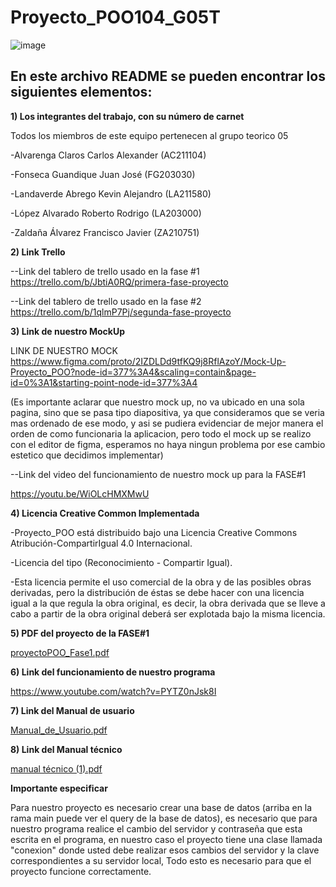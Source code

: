 # Proyecto_POO104_G05T

![image](https://user-images.githubusercontent.com/79995182/115089981-d773aa80-9ed0-11eb-9057-cbb1d840ff46.png)

 ## En este archivo README se pueden encontrar los siguientes elementos:

**1) Los integrantes del trabajo, con su número de carnet**

  Todos los miembros de este equipo pertenecen al grupo teorico 05
  
  -Alvarenga Claros	Carlos Alexander	(AC211104) 

  -Fonseca Guandique Juan José	(FG203030)

  -Landaverde Abrego	Kevin Alejandro (LA211580)

  -López Alvarado	Roberto Rodrigo	(LA203000)

  -Zaldaña Álvarez	Francisco Javier	(ZA210751)


**2) Link Trello**

--Link del tablero de trello usado en la fase #1
https://trello.com/b/JbtiA0RQ/primera-fase-proyecto

--Link del tablero de trello usado en la fase #2
https://trello.com/b/1qlmP7Pj/segunda-fase-proyecto

**3) Link de nuestro MockUp**

LINK DE NUESTRO MOCK
https://www.figma.com/proto/2IZDLDd9tfKQ9j8RflAzoY/Mock-Up-Proyecto_POO?node-id=377%3A4&scaling=contain&page-id=0%3A1&starting-point-node-id=377%3A4

(Es importante aclarar que nuestro mock up, no va ubicado en una sola pagina, sino que se pasa tipo diapositiva, ya que consideramos que se veria mas ordenado de ese modo, y asi se pudiera evidenciar de mejor manera el orden de como funcionaria la aplicacion, pero todo el mock up se realizo con el editor de figma, esperamos no haya ningun problema por ese cambio estetico que decidimos implementar) 

--Link del video del funcionamiento de nuestro mock up para la FASE#1

https://youtu.be/WiOLcHMXMwU

**4) Licencia Creative Common Implementada**

-Proyecto_POO está distribuido bajo una Licencia Creative Commons Atribución-CompartirIgual 4.0 Internacional.

-Licencia del tipo (Reconocimiento - Compartir Igual).

-Esta licencia permite el uso comercial de la obra y de las posibles obras derivadas, pero la distribución de éstas se debe hacer con una licencia igual a la que regula la obra original, es decir, la obra derivada que se lleve a cabo a partir de la obra original deberá ser explotada bajo la misma licencia.

**5) PDF del proyecto de la FASE#1**

[proyectoPOO_Fase1.pdf](https://github.com/Carlos-Alvarenga721/Proyecto_POO_MDB/files/7158549/proyectoPOO_Fase1.pdf)

**6) Link del funcionamiento de nuestro programa**

https://www.youtube.com/watch?v=PYTZ0nJsk8I


**7) Link del Manual de usuario**

[Manual_de_Usuario.pdf](https://github.com/Carlos-Alvarenga721/Proyecto_POO_MDB/files/7358625/Manual_de_Usuario.pdf)

**8) Link del Manual técnico**

[manual técnico (1).pdf](https://github.com/Carlos-Alvarenga721/Proyecto_POO_MDB/files/7358626/manual.tecnico.1.pdf)


**Importante especificar**

Para nuestro proyecto es necesario crear una base de datos (arriba en la rama main puede ver el query de la base de datos),
es necesario que para nuestro programa realice el cambio del servidor y contraseña que esta escrita en el programa, en nuestro caso
el proyecto tiene una clase llamada "conexion" donde usted debe realizar esos cambios del servidor y la clave correspondientes
a su servidor local, Todo esto es necesario para que el proyecto funcione correctamente.
